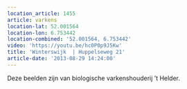 ```yaml
---
location_article: 1455
article: varkens
location-lat: 52.001564
location-lon: 6.753442
location-combined: '52.001564, 6.753442'
video: 'https://youtu.be/hc0P0p9J5Kw'
title: 'Winterswijk  | Huppelseweg 21'
article-date: '2013-08-29 14:24:00'
---
```


Deze beelden zijn van biologische varkenshouderij ’t Helder.
